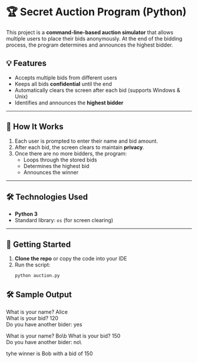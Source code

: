 # 🏆 Secret Auction Program (Python)

This project is a **command-line-based auction simulator** that allows multiple users to place their bids anonymously. At the end of the bidding process, the program determines and announces the highest bidder.

## 💡 Features

- Accepts multiple bids from different users
- Keeps all bids **confidential** until the end
- Automatically clears the screen after each bid (supports Windows & Unix)
- Identifies and announces the **highest bidder**

---

## 📌 How It Works

1. Each user is prompted to enter their name and bid amount.
2. After each bid, the screen clears to maintain **privacy**.
3. Once there are no more bidders, the program:
   - Loops through the stored bids
   - Determines the highest bid
   - Announces the winner

---

## 🛠️ Technologies Used

- **Python 3**
- Standard library: `os` (for screen clearing)

---

## 🚀 Getting Started

1. **Clone the repo** or copy the code into your IDE
2. Run the script:
   ```bash
   python auction.py

## 🛠️ Sample Output

What is your name? Alice\
What is your bid? 120\
Do you have another bider: yes

What is your name? Bo\b
What is your bid? 150\
Do you have another bider: no\

tyhe winner is Bob with a bid of 150
